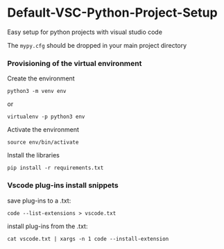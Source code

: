 # Default-VSC-Python-Project-Setup

Easy setup for python projects with visual studio code

The `mypy.cfg` should be dropped in your main project directory

### Provisioning of the virtual environment

Create the environment

```
python3 -m venv env
```

or

```
virtualenv -p python3 env
```

Activate the environment

```
source env/bin/activate
```

Install the libraries

```
pip install -r requirements.txt
```

### Vscode plug-ins install snippets

save plug-ins to a .txt:

```
code --list-extensions > vscode.txt
```

install plug-ins from the .txt:

```
cat vscode.txt | xargs -n 1 code --install-extension
```
